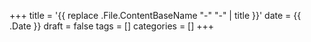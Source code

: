 +++
title = '{{ replace .File.ContentBaseName "-" "-" | title }}'
date = {{ .Date }}
draft = false
tags = []
categories = []
+++
